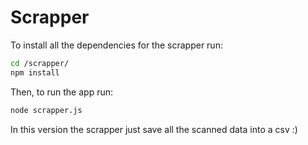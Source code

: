 # Scrapper
To install all the dependencies for the scrapper run:

``` bash
cd /scrapper/
npm install
```

Then, to run the app run:
``` bash
node scrapper.js
```

In this version the scrapper just save all the scanned data into a csv :)
